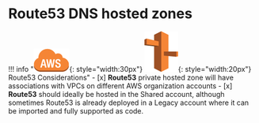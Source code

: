 # Route53 DNS hosted zones

!!! info "![aws-service](../../assets/images/icons/aws-emojipack/General_AWScloud.png){: style="width:30px"} ![aws-service](../../assets/images/icons/aws-emojipack/NetworkingContentDelivery_AmazonRoute53.png){: style="width:20px"} Route53 Considerations"
     - [x] **Route53** private hosted zone will have associations with VPCs on different AWS organization accounts
     - [x] **Route53** should ideally be hosted in the Shared account, although sometimes Route53 is already deployed in a Legacy
        account where it can be imported and fully supported as code.